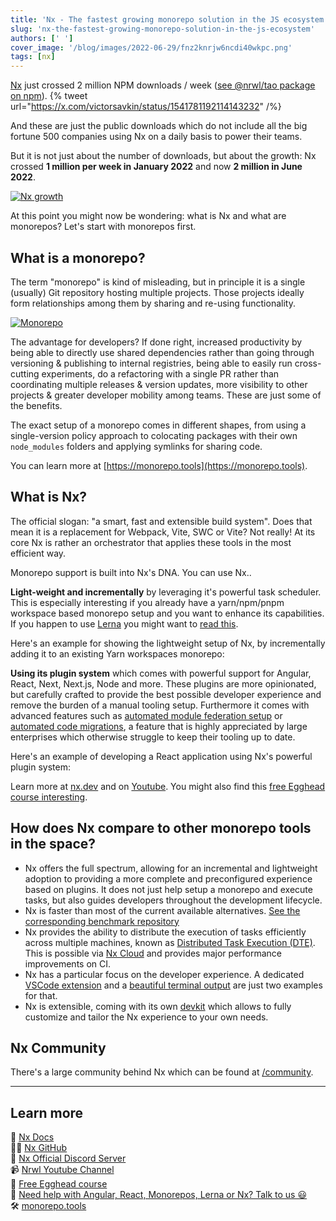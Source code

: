 ```yaml
---
title: 'Nx - The fastest growing monorepo solution in the JS ecosystem'
slug: 'nx-the-fastest-growing-monorepo-solution-in-the-js-ecosystem'
authors: [' ']
cover_image: '/blog/images/2022-06-29/fnz2knrjw6ncdi40wkpc.png'
tags: [nx]
---
```


[Nx]() just crossed 2 million NPM downloads / week ([see @nrwl/tao package on npm](https://www.npmjs.com/package/@nrwl/tao)).
{% tweet url="https://x.com/victorsavkin/status/1541781192114143232" /%}

And these are just the public downloads which do not include all the big fortune 500 companies using Nx on a daily basis to power their teams.

But it is not just about the number of downloads, but about the growth: Nx crossed **1 million per week in January 2022** and now **2 million in June 2022**.

[![Nx growth](/blog/images/2022-06-29/7r8c8cws3cmnju1ztpvq.png)
](https://res.cloudinary.com/practicaldev/image/fetch/s--NNJVympo--/c_limit%2Cf_auto%2Cfl_progressive%2Cq_auto%2Cw_880/https://dev-to-uploads.s3.amazonaws.com/uploads/articles/7r8c8cws3cmnju1ztpvq.png)

At this point you might now be wondering: what is Nx and what are monorepos? Let's start with monorepos first.

## [](#what-is-a-monorepo)What is a monorepo?

The term "monorepo" is kind of misleading, but in principle it is a single (usually) Git repository hosting multiple projects. Those projects ideally form relationships among them by sharing and re-using functionality.

[![Monorepo](/blog/images/2022-06-29/1nzs89u4kit4jbcwc09u.png)
](https://res.cloudinary.com/practicaldev/image/fetch/s--FBMQcf_Y--/c_limit%2Cf_auto%2Cfl_progressive%2Cq_auto%2Cw_880/https://dev-to-uploads.s3.amazonaws.com/uploads/articles/1nzs89u4kit4jbcwc09u.png)

The advantage for developers? If done right, increased productivity by being able to directly use shared dependencies rather than going through versioning & publishing to internal registries, being able to easily run cross-cutting experiments, do a refactoring with a single PR rather than coordinating multiple releases & version updates, more visibility to other projects & greater developer mobility among teams. These are just some of the benefits.

The exact setup of a monorepo comes in different shapes, from using a single-version policy approach to colocating packages with their own `node_modules` folders and applying symlinks for sharing code.

You can learn more at [https://monorepo.tools](https://monorepo.tools).

## [](#what-is-nx)What is Nx?

The official slogan: "a smart, fast and extensible build system". Does that mean it is a replacement for Webpack, Vite, SWC or Vite? Not really! At its core Nx is rather an orchestrator that applies these tools in the most efficient way.

Monorepo support is built into Nx's DNA. You can use Nx..

**Light-weight and incrementally** by leveraging it's powerful task scheduler. This is especially interesting if you already have a yarn/npm/pnpm workspace based monorepo setup and you want to enhance its capabilities. If you happen to use [Lerna](https://lerna.js.org) you might want to [read this](/blog/lerna-5-1-new-website-new-guides-new-lerna-example-repo-distributed-caching-support-and-speed).

Here's an example for showing the lightweight setup of Nx, by incrementally adding it to an existing Yarn workspaces monorepo:

**Using its plugin system** which comes with powerful support for Angular, React, Next, Next.js, Node and more. These plugins are more opinionated, but carefully crafted to provide the best possible developer experience and remove the burden of a manual tooling setup. Furthermore it comes with advanced features such as [automated module federation setup](/concepts/module-federation/faster-builds-with-module-federation) or [automated code migrations](https://egghead.io/lessons/javascript-update-your-nx-workspace-with-nx-migrations), a feature that is highly appreciated by large enterprises which otherwise struggle to keep their tooling up to date.

Here's an example of developing a React application using Nx's powerful plugin system:

Learn more at [nx.dev](/getting-started/intro) and on [Youtube](https://www.youtube.com/nrwl_io). You might also find this [free Egghead course interesting](https://egghead.io/courses/scale-react-development-with-nx-4038).

## [](#how-does-nx-compare-to-other-monorepo-tools-in-the-space)How does Nx compare to other monorepo tools in the space?

- Nx offers the full spectrum, allowing for an incremental and lightweight adoption to providing a more complete and preconfigured experience based on plugins. It does not just help setup a monorepo and execute tasks, but also guides developers throughout the development lifecycle.
- Nx is faster than most of the current available alternatives. [See the corresponding benchmark repository](https://github.com/vsavkin/large-monorepo)
- Nx provides the ability to distribute the execution of tasks efficiently across multiple machines, known as [Distributed Task Execution (DTE)](/ci/features/distribute-task-execution). This is possible via [Nx Cloud](https://nx.app) and provides major performance improvements on CI.
- Nx has a particular focus on the developer experience. A dedicated [VSCode extension](https://twitter.com/NxDevTools/status/1518620884570820608) and a [beautiful terminal output](https://twitter.com/NxDevTools/status/1520085544008503298?s=20&t=usL2N8wOxuYoqBAZ7ih7ug) are just two examples for that.
- Nx is extensible, coming with its own [devkit](/extending-nx/intro/getting-started) which allows to fully customize and tailor the Nx experience to your own needs.

## [](#nx-community)Nx Community

There's a large community behind Nx which can be found at [/community](/community).

---

## [](#learn-more)Learn more

🧠 [Nx Docs](/getting-started/intro)  
👩‍💻 [Nx GitHub](https://github.com/nrwl/nx)  
💬 [Nx Official Discord Server](https://go.nx.dev/community)  
📹 [Nrwl Youtube Channel](https://www.youtube.com/nrwl_io)  
🥚 [Free Egghead course](https://egghead.io/courses/scale-react-development-with-nx-4038)  
🧐 [Need help with Angular, React, Monorepos, Lerna or Nx? Talk to us 😃](https://nrwl.io/contact-us)  
🛠 [monorepo.tools](https://monorepo.tools)
